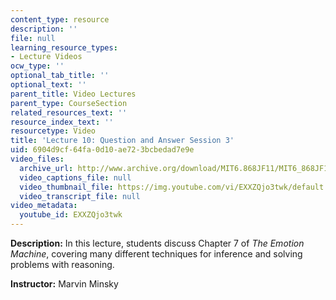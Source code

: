 ```yaml
---
content_type: resource
description: ''
file: null
learning_resource_types:
- Lecture Videos
ocw_type: ''
optional_tab_title: ''
optional_text: ''
parent_title: Video Lectures
parent_type: CourseSection
related_resources_text: ''
resource_index_text: ''
resourcetype: Video
title: 'Lecture 10: Question and Answer Session 3'
uid: 6904d9cf-64fa-0d10-ae72-3bcbedad7e9e
video_files:
  archive_url: http://www.archive.org/download/MIT6.868JF11/MIT6_868JF11_lec10_300k.mp4
  video_captions_file: null
  video_thumbnail_file: https://img.youtube.com/vi/EXXZQjo3twk/default.jpg
  video_transcript_file: null
video_metadata:
  youtube_id: EXXZQjo3twk
---
```


**Description:** In this lecture, students discuss Chapter 7 of _The Emotion Machine_, covering many different techniques for inference and solving problems with reasoning.

**Instructor:** Marvin Minsky
